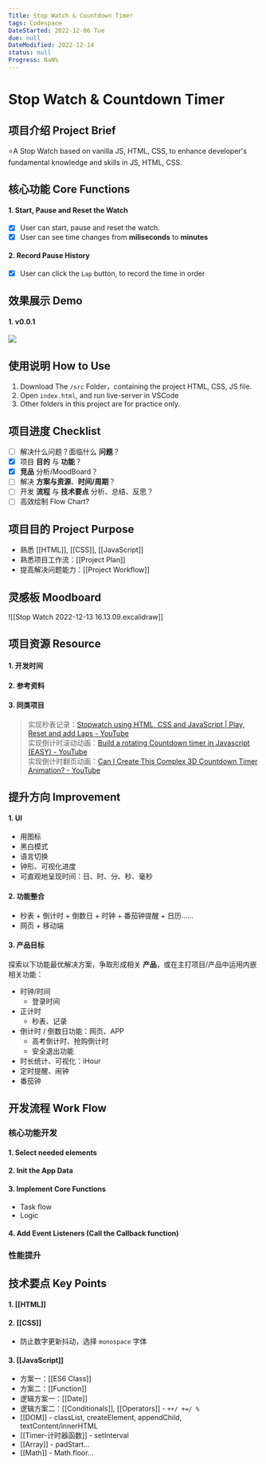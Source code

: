 ```yaml
---
Title: Stop Watch & Countdown Timer
tags: Codespace
DateStarted: 2022-12-06 Tue
due: null
DateModified: 2022-12-14
status: null
Progress: NaN%
---
```


# Stop Watch & Countdown Timer

## 项目介绍 Project Brief

⭐A Stop Watch based on vanilla JS, HTML, CSS, to enhance developer's fundamental knowledge and skills in JS, HTML, CSS.

## 核心功能 Core Functions

#### 1. Start, Pause and Reset the Watch

- [x] User can start, pause and reset the watch.
- [x] User can see time changes from **miliseconds** to **minutes**

#### 2. Record Pause History

- [x] User can click the `Lap` button, to record the time in order

## 效果展示 Demo

#### 1. v0.0.1

![](https://cdn.nlark.com/yuque/0/2022/gif/29677165/1671015466596-c8c189fd-1b12-41a1-9d3d-057c103629b7.gif)

## 使用说明 How to Use

1. Download The `/src` Folder，containing the project HTML, CSS, JS file.
2. Open `index.html`, and run live-server in VSCode
3. Other folders in this project are for practice only.

## 项目进度 Checklist

- [ ] 解决什么问题？面临什么 **问题**？
- [x] 项目 **目的** 与 **功能**？
- [x] **竞品** 分析/MoodBoard？
- [ ] 解决 **方案与资源**、**时间/周期**？
- [ ] 开发 **流程** 与 **技术要点** 分析、总结、反思？
- [ ] 高效绘制 Flow Chart?

## 项目目的 Project Purpose

- 熟悉 [[HTML]], [[CSS]], [[JavaScript]]
- 熟悉项目工作流：[[Project Plan]]
- 提高解决问题能力：[[Project Workflow]]

## 灵感板 Moodboard

![[Stop Watch 2022-12-13 16.13.09.excalidraw]]

## 项目资源 Resource

#### 1. 开发时间

#### 2. 参考资料

#### 3. 同类项目

> 实现秒表记录：[Stopwatch using HTML, CSS and JavaScript | Play, Reset and add Laps - YouTube](https://www.youtube.com/watch?v=2TLjO0MlBLg)  
> 实现倒计时滚动动画：[Build a rotating Countdown timer in Javascript (EASY) - YouTube](https://www.youtube.com/watch?v=VqToCBmqq6w&list=PLWzGaZzzTKsewuFLazXSDDZa9wbEkBoay)  
> 实现倒计时翻页动画：[Can I Create This Complex 3D Countdown Timer Animation? - YouTube](https://www.youtube.com/watch?v=p_6IuhmBsfc)

## 提升方向 Improvement

#### 1. UI

- 用图标
- 黑白模式
- 语言切换
- 钟形、可视化进度
- 可直观地呈现时间：日、时、分、秒、毫秒

#### 2. 功能整合

- 秒表 + 倒计时 + 倒数日 + 时钟 + 番茄钟提醒 + 日历……
- 网页 + 移动端

#### 3. 产品目标

探索以下功能最优解决方案，争取形成相关 **产品**，或在主打项目/产品中运用内嵌相关功能：

- 时钟/时间
  - 登录时间
- 正计时
  - 秒表、记录
- 倒计时 / 倒数日功能：网页、APP
  - 高考倒计时、抢购倒计时
  - 安全退出功能
- 时长统计、可视化：iHour
- 定时提醒、闹钟
- 番茄钟

## 开发流程 Work Flow

### 核心功能开发

#### 1. Select needed elements

#### 2. Init the App Data

#### 3. Implement Core Functions

- Task flow
- Logic

#### 4. Add Event Listeners (Call the Callback function)

### 性能提升

## 技术要点 Key Points

#### 1. [[HTML]]

#### 2. [[CSS]]

- 防止数字更新抖动，选择 `monospace` 字体

#### 3. [[JavaScript]]

- 方案一：[[ES6 Class]]
- 方案二：[[Function]]
- 逻辑方案一：[[Date]]
- 逻辑方案二：[[Conditionals]], [[Operators]] - `++/ +=/ %`
- [[DOM]] - classList, createElement, appendChild, textContent/innerHTML
- [[Timer-计时器函数]] - setInterval
- [[Array]] - padStart...
- [[Math]] - Math.floor...
